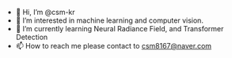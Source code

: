 - 👋 Hi, I’m @csm-kr
- 👀 I’m interested in machine learning and computer vision.
- 🌱 I’m currently learning Neural Radiance Field, and Transformer Detection
- 📫 How to reach me please contact to csm8167@naver.com

<!---
csm-kr/csm-kr is a ✨ special ✨ repository because its `README.md` (this file) appears on your GitHub profile.
You can click the Preview link to take a look at your changes.
--->
